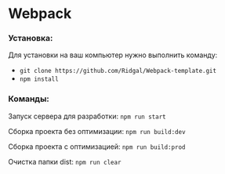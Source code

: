 # Webpack

### Установка:

Для установки на ваш компьютер нужно выполнить команду: 

- `git clone https://github.com/Ridgal/Webpack-template.git`
- `npm install`

### Команды:
Запуск сервера для разработки:
`npm run start`

Сборка проекта без оптимизации:
`npm run build:dev`

Сборка проекта с оптимизацией:
`npm run build:prod`

Очистка папки dist:
`npm run clear`
